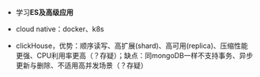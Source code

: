 - 学习**ES及高级应用**



- cloud native：docker、k8s



- clickHouse，优势：顺序读写、高扩展(shard)、高可用(replica)、压缩性能更强、CPU利用率更高（？存疑）；缺点：同mongoDB一样不支持事务、异步更新与删除、不适用高并发场景（？存疑）